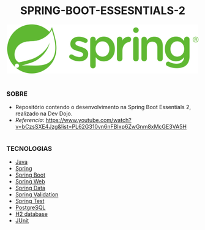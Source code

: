 <h1 align=center>SPRING-BOOT-ESSESNTIALS-2</h1>

<p align="center">
  <img src="spring.png" width="500">
</p>

#
### SOBRE

- Repositório contendo o desenvolvimento na Spring Boot Essentials 2, realizado na Dev Dojo.
- *Referencia*: https://www.youtube.com/watch?v=bCzsSXE4Jzg&list=PL62G310vn6nFBIxp6ZwGnm8xMcGE3VA5H

#
### TECNOLOGIAS

- [Java](https://docs.oracle.com/en/java)
- [Spring](https://docs.spring.io/spring-framework/docs/current/reference/html/)
- [Spring Boot](https://docs.spring.io/spring-boot/docs/current/reference/htmlsingle/)
- [Spring Web]()
- [Spring Data]()
- [Spring Validation]()
- [Spring Test]()
- [PostgreSQL]()
- [H2 database]()
- [JUnit](https://junit.org/junit5/)
